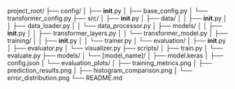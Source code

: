 project_root/
├── config/
│   ├── __init__.py
│   ├── base_config.py
│   └── transformer_config.py
├── src/
│   ├── __init__.py
│   ├── data/
│   │   ├── __init__.py
│   │   ├── data_loader.py
│   │   └── data_processor.py
│   ├── models/
│   │   ├── __init__.py
│   │   ├── transformer_layers.py
│   │   └── transformer_model.py
│   ├── training/
│   │   ├── __init__.py
│   │   └── trainer.py
│   └── evaluation/
│       ├── __init__.py
│       ├── evaluator.py
│       └── visualizer.py
├── scripts/
│   ├── train.py
│   └── evaluate.py
├── models/
│   └── [model_name]/
│       ├── model.keras
│       ├── config.json
│       └── evaluation_plots/
│           ├── training_metrics.png
│           ├── prediction_results.png
│           ├── histogram_comparison.png
│           └── error_distribution.png
└── README.md
